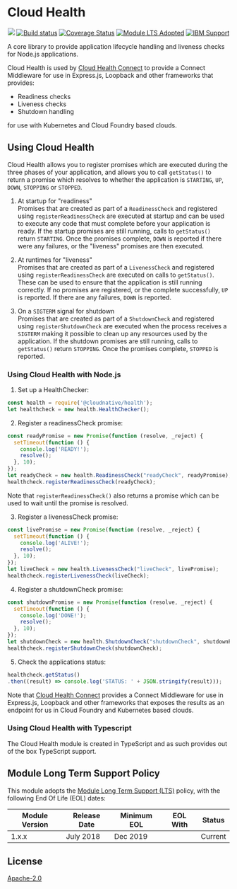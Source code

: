 # Cloud Health
<p align=center>
<a href='http://CloudNativeJS.io/'><img src='https://img.shields.io/badge/homepage-CloudNativeJS-blue.svg'></a>
<a href="http://travis-ci.org/CloudNativeJS/cloud-health"><img src="https://secure.travis-ci.org/CloudNativeJS/cloud-health.svg?branch=master" alt="Build status"></a>
<a href='https://coveralls.io/github/CloudNaitveJS/cloud-health?branch=master'><img src='https://coveralls.io/repos/github/CloudNativeJS/cloud-health/badge.svg?branch=master' alt='Coverage Status' /></a>
<a href='http://github.com/CloudNativeJS/ModuleLTS'><img src='https://img.shields.io/badge/Module%20LTS-Adopted-brightgreen.svg?style=flat' alt='Module LTS Adopted' /></a> 
<a href='http://ibm.biz/node-support'><img src='https://img.shields.io/badge/IBM%20Support-Frameworks-brightgreen.svg?style=flat' alt='IBM Support' /></a>   
</p>

A core library to provide application lifecycle handling and liveness checks for Node.js applications.

Cloud Health is used by [Cloud Health Connect](http://github.com/CloudNativeJS/cloud-health-connect) to provide a Connect Middleware for use in Express.js, Loopback and other frameworks that provides:

* Readiness checks
* Liveness checks
* Shutdown handling

for use with Kubernetes and Cloud Foundry based clouds.


## Using Cloud Health

Cloud Health allows you to register promises which are executed during the three phases of your application, and allows you to call `getStatus()` to return a promise which resolves to whether the application is `STARTING`, `UP`, `DOWN`, `STOPPING` or `STOPPED`.

1. At startup for "readiness"  
 Promises that are created as part of a `ReadinessCheck` and registered using `registerReadinessCheck` are executed at startup and can be used to execute any code that must complete before your application is ready. If the startup promises are still running, calls to `getStatus()` return `STARTING`. Once the promises complete, `DOWN` is reported if there were any failures, or the "liveness" promises are then executed.
  
2. At runtimes for "liveness"  
 Promises that are created as part of a `LivenessCheck` and registered using `registerReadinessCheck` are executed on calls to `getStatus()`. These can be used to ensure that the application is still running correctly. If no promises are registered, or the complete successfully, `UP` is reported. If there are any failures, `DOWN` is reported.
 
3. On a `SIGTERM` signal for shutdown  
 Promises that are created as part of a `ShutdownCheck` and registered using `registerShutdownCheck` are executed when the process receives a `SIGTERM` making it possible to clean up any resources used by the application. If the shutdown promises are still running, calls to `getStatus()` return `STOPPING`. Once the promises complete, `STOPPED` is reported.



### Using Cloud Health with Node.js
1. Set up a HealthChecker:
  ```js
  const health = require('@cloudnative/health');
  let healthcheck = new health.HealthChecker();
  ```
2. Register a readinessCheck promise:
  ```js
  const readyPromise = new Promise(function (resolve, _reject) {
    setTimeout(function () {
      console.log('READY!');
      resolve();
    }, 10);
  });
  let readyCheck = new health.ReadinessCheck("readyCheck", readyPromise);
  healthcheck.registerReadinessCheck(readyCheck);
  ```
  Note that `registerReadinessCheck()` also returns a promise which can be used to wait until the promise is resolved.  
  
3. Register a livenessCheck promise:
  ```js
  const livePromise = new Promise(function (resolve, _reject) {
    setTimeout(function () {
      console.log('ALIVE!');
      resolve();
    }, 10);
  });
  let liveCheck = new health.LivenessCheck("liveCheck", livePromise);
  healthcheck.registerLivenessCheck(liveCheck);
  ```
4. Register a shutdownCheck promise:
  ```js
  const shutdownPromise = new Promise(function (resolve, _reject) {
    setTimeout(function () {
      console.log('DONE!');
      resolve();
    }, 10);
  });
  let shutdownCheck = new health.ShutdownCheck("shutdownCheck", shutdownPromise);
  healthcheck.registerShutdownCheck(shutdownCheck);
  ```
5. Check the applications status:
  ```js
  healthcheck.getStatus()
  .then((result) => console.log('STATUS: ' + JSON.stringify(result)));
  ```
  Note that [Cloud Health Connect](http://github.com/CloudNativeJS/cloud-health-connect) provides a Connect Middleware for use in Express.js, Loopback and other frameworks that exposes the results as an endpoint for us in Cloud Foundry and Kubernetes based clouds.
  
### Using Cloud Health with Typescript
The Cloud Health module is created in TypeScript and as such provides out of the box TypeScript support.

## Module Long Term Support Policy

This module adopts the [Module Long Term Support (LTS)](http://github.com/CloudNativeJS/ModuleLTS) policy, with the following End Of Life (EOL) dates:

| Module Version   | Release Date | Minimum EOL | EOL With     | Status  |
|------------------|--------------|-------------|--------------|---------|
| 1.x.x	         | July 2018    | Dec 2019    |              | Current |


## License

  [Apache-2.0](LICENSE)
